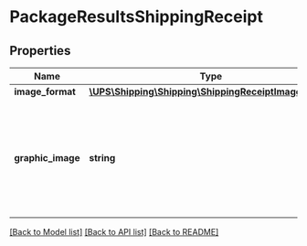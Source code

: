 # PackageResultsShippingReceipt

## Properties
Name | Type | Description | Notes
------------ | ------------- | ------------- | -------------
**image_format** | [**\UPS\Shipping\Shipping\ShippingReceiptImageFormat**](ShippingReceiptImageFormat.md) |  | 
**graphic_image** | **string** | Base 64 encoded receipt in HTML format.    Applicable only for ShipmentResponse and ShipAcceptResponse.  The receipt image is only returned for the first 5 packages. | 

[[Back to Model list]](../../README.md#documentation-for-models) [[Back to API list]](../../README.md#documentation-for-api-endpoints) [[Back to README]](../../README.md)

